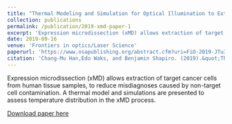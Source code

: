 ```yaml
---
title: "Thermal Modeling and Simulation for Optical Illumination to Extract Cancer Cells from Human Tissue Samples"
collection: publications
permalink: /publication/2019-xmd-paper-1
excerpt: 'Expression microdissection (xMD) allows extraction of target cancer cells from human tissue samples, to reduce misdiagnoses caused by non-target cell contamination. A thermal model and simulations are presented to assess temperature distribution in the xMD process.'
date: 2019-09-16
venue: 'Frontiers in optics/Laser Science'
paperurl: 'https://www.osapublishing.org/abstract.cfm?uri=FiO-2019-JTu3A.127'
citation: 'Chang-Mu Han,Edo Waks, and Benjamin Shapiro. (2019).&quot;Thermal Modeling and Simulation for Optical Illumination to Extract Cancer Cells from Human Tissue Samples.&quot; <i>Frontiers in optics/Laser Science</i>.'
---
```

Expression microdissection (xMD) allows extraction of target cancer cells from human tissue samples, to reduce misdiagnoses caused by non-target cell contamination. A thermal model and simulations are presented to assess temperature distribution in the xMD process.

[Download paper here](http://hankcmhan.github.io/files/paper1.pdf)
